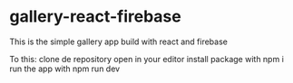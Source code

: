 # gallery-react-firebase

This is the simple gallery app build with react and firebase

To this:
  clone de repository
  open in your editor
  install package with npm i
  run the app with npm run dev
